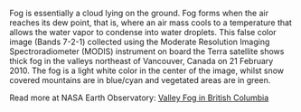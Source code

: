 Fog is essentially a cloud lying on the ground. Fog forms when the air reaches its dew point, that is, where an air mass cools to a temperature that allows the water vapor to condense into water droplets. This false color image (Bands 7-2-1) collected using the Moderate Resolution Imaging Spectroradiometer (MODIS) instrument on board the Terra satellite shows thick fog in the valleys northeast of Vancouver, Canada on 21 February 2010. The fog is a light white color in the center of the image, whilst snow covered mountains are in blue/cyan and vegetated areas are in green.

Read more at NASA Earth Observatory: [Valley Fog in British Columbia](https://earthobservatory.nasa.gov/images/42783/valley-fog-in-british-columbia)
